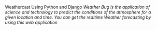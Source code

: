 Weathercast Using Python and Django 
*Weather Bug is the application of science and technology to predict the conditions of the atmosphere for a given location and time. You can get the realtime Weather forecasting by using this web application*

